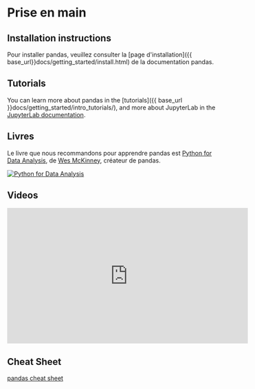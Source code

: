 # Prise en main

## Installation instructions

Pour installer pandas, veuillez consulter la [page d'installation]({{ base_url}}docs/getting_started/install.html)
de la documentation pandas.

## Tutorials

You can learn more about pandas in the [tutorials]({{ base_url }}docs/getting_started/intro_tutorials/),
and more about JupyterLab in the
[JupyterLab documentation](https://jupyterlab.readthedocs.io/en/stable/user/interface.html).

## Livres

Le livre que nous recommandons pour apprendre pandas est [Python for Data Analysis](https://amzn.to/3DyLaJc),
de [Wes McKinney](https://wesmckinney.com/), créateur de pandas.

<a href="https://amzn.to/3DyLaJc">
    <img alt="Python for Data Analysis" src="{{ base_url }}static/img/books/pydata_book.gif"/>
</a>

## Videos

<iframe width="560" height="315" frameborder="0"
src="https://www.youtube.com/embed/_T8LGqJtuGc"
allow="accelerometer; autoplay; encrypted-media; gyroscope; picture-in-picture"
allowfullscreen></iframe>

## Cheat Sheet

[pandas cheat sheet](https://pandas.pydata.org/Pandas_Cheat_Sheet.pdf)
